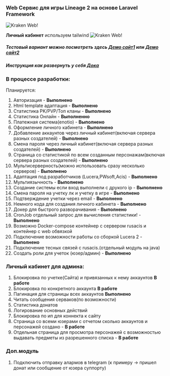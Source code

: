 ### Web Сервис для игры Lineage 2 на основе Laravel Framework


![Kraken Web!](https://i.ibb.co/M7jG4QD/Logokraken-Wev.png)

**Личный кабинет** используем tailwind
![Kraken Web!](https://i.ibb.co/6RHF7bS/finish.png)

##### Тестовый вариант можно посмотреть здесь [Демо сайт1](http://45.12.236.179:80/) или [Демо сайт2](http://45.12.236.179:8000/)
##### Инструкция как развернуть у себя [Дока](https://github.com/gawric/Lineage2-Kraken-Web/blob/master/docs/index.md)


### В процессе разработки: ###
Планируется: 
 1. Авторизация - **Выполнено**
 2. Html template адаптация - **Выполнено**
 3. Статистика PK/PVP/Топ кланы - **Выполнено**
 4. Статистика Онлайн  - **Выполненно**
 5. Платежная система(enotio) - **Выполнено**
 6. Оформление личного кабинета - **Выполнено**
 7. Добавление аккаунтов через личный кабинет(включая сервера разных создателей)  - **Выполнено**
 8. Смена пароля через личный кабинет(включая сервера разных создателей)  - **Выполнено**
 9. Страница со статистикой по всем созданным персонажам(включая сервера разных создателей) - **Выполнено**
 10. Мультисерверность(можно использовать сразу несколько серверов) - **Выполнено**
 11. Адаптация под разработчиков (Lucera,PWsoft,Acis) - **Выполнено**
 12. Мультиязычность - **Выполнено**
 13. Создание системы если вход выполнели с друкого ip - **Выполнено**
 14. Смена пароля на учетку лк и учетку в игре - **Выполнено**
 15. Подтверждение учетки через email -  **Выполнено**
 16. Немного кода для создания личного кабинета - **Выполнено**
 17. Докер для быстрого разворачивания - **Выполнено**
 18. CronJob отдельный запрос для вычисления статистики! - **Выполнено**
 19. Возможно Docker-compose контейнер с сервером rusacis и контейнер с web обвязкой
 20. Подключение возможности работы со сборкой Lucera 2 - **Выполнено**
 21. Подключение тесных связей с rusacis.(отдельный модуль на java)
 22. Создать роли для учеток (юзер/админ) -  **Выполнено**

  ### Личный кабинет для админа: ###
 1. Блокировка по учетке(Сайта) и привязанных к нему аккаунтов **В работе**      
 2. Блокировка по конкретного аккаунта **В работе**      
 3. Пагинация для страницы всех аккаунтов **Выполнено**     
 4. Читать сообщения серваков(по возможности)  
 5. Статистика донатов  
 6. Логирование основных действий  
 7. Блокировка по ип для коннекта к сайту  
 8. Страница со всеми юзерами с отчетом сколько аккаунтов и персонажей создано - **В работе**    
 9. Отдельная страница для просмотра персонажей с возможностью выдавать предметы из разрешенного списка - **В работе**    
 
 ### Доп.модуль ###
 1. Подключить отправку алармов в telegram (к примеру -> пришел донат или сообщение от юзера суппорту)
